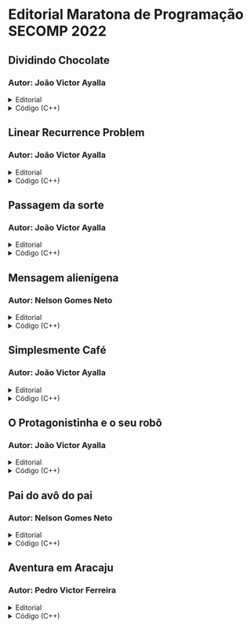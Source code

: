 # Editorial Maratona de Programação SECOMP 2022

## Dividindo Chocolate
### Autor: João Victor Ayalla

<details>
<summary>Editorial</summary>

A maior quantidade de pedaços de chocolate ele pode dar para cada amigo é N / M arredondado para baixo.
  
Complexidade: O(1)
</details>

<details>
<summary>Código (C++)</summary>

```cpp
#include <bits/stdc++.h>
using namespace std;

int main()
{
  int n, m;
  cin >> n >> m;
  int ans = n / m;
  cout << ans << endl;
  return 0;
}
```

</details>

## Linear Recurrence Problem
### Autor: João Victor Ayalla

<details>

<summary>Editorial</summary>

Um jeito de resolver o problema é fazendo recursivamente. Como N é no máximo 10, é suficiente para passar.
  
Complexidade: O(4^N)
</details>

<details>
<summary>Código (C++)</summary>

```cpp
#include <bits/stdc++.h>
using namespace std;

int a, b, c, d;

int f(int i)
{
  if (i == 0)
    return a;
  if (i == 1)
    return b;
  if (i == 2)
    return c;
  if (i == 3)
    return d;
  return (9 * f(i - 1)) + (2 * f(i - 2)) - (5 * f(i - 3)) + f(i - 4);
}
int main()
{
  int n;
  cin >> a >> b >> c >> d >> n;
  cout << f(n) << endl;
  return 0;
}
```

</details>

## Passagem da sorte
### Autor: João Victor Ayalla

<details>

<summary>Editorial</summary>

Um jeito de resolver o problema é lendo o número como string e em seguida checando as condições do problema
  
Complexidade: O(1)
</details>

<details>
<summary>Código (C++)</summary>

```cpp
#include <bits/stdc++.h>
using namespace std;

int main()
{
  string s;
  cin >> s;
  int a = 0, b = 0;
  for (int i = 0; i <=2; i++)
  {
    a += (s[i] - '0');
  }
  for (int i = 3; i <= 5; i++)
  {
    b += (s[i] - '0');
  }
  if (a % 7 == 0 && b % 2 == 0)
    cout << "YES\n";
  else 
    cout << "NO\n";
  return 0;
}
```

</details>


## Mensagem alienígena
### Autor: Nelson Gomes Neto

<details>

<summary>Editorial</summary>

Um detalhe interessante é que em linguagens como o C e o C++ por exemplo, nós podemos atribuir um inteiro a um char, e esse char vai passar a ter o caractere equivalente de acordo com a tabela ASCII. Sendo assim, podemos achar o mapeamento.
  
Complexidade: O(N)
</details>

<details>
<summary>Código (C++)</summary>

```cpp
#include <bits/stdc++.h>
using namespace std;

int main()
{
  int n, x, y;
  cin >> n >> x >> y;
  while (n--)
  {
    int v;
    cin >> v;
    char c = (v * x + y) % 127;
    cout << c;
  }
  cout << endl;
  return 0;
}
```

</details>

## Simplesmente Café
### Autor: João Victor Ayalla

<details>

<summary>Editorial</summary>

A grande sacada aqui é olhar para os casos em que a soma de dois números pode ser ímpar:

- Par + Par = Par
- Par + Ímpar = Ímpar
- Ímpar + Ímpar = Par

Então, precisamos contar os pares (i, j) no qual A[i] é par e A[j] é ímpar, ou A[i] é ímpar e A[j] é par. Seja cnt_impar a quantidade de números ímpares no array e seja cnt_par a quantidade de números pares no array. A nossa resposta então vai ser igual a (cnt_impar * cnt_par), pois cada par (i, j) vai ser contado apenas uma vez, além disso, um número par fecha um par válido com todos os números impares e vice-versa.
  
Complexidade: O(N)
</details>

<details>
<summary>Código (C++)</summary>

```cpp
#include <bits/stdc++.h>
using namespace std;

int main()
{
  int n;
  cin >> n;
  vector<int> cnt(2, 0);
  for (int i = 0; i < n; i++)
  {
    int x;
    cin >> x;
    cnt[x % 2]++;
  }
  long long int ans = cnt[0] * 1ll * cnt[1];
  cout << ans << endl;
  return 0;
}
```

</details>

## O Protagonistinha e o seu robô
### Autor: João Victor Ayalla

<details>

<summary>Editorial</summary>

Para construir uma subsequência válida, podemos pensar nos seguintes casos:

- Se A < 0, então preciso de pelo menos abs(A) movimentos para cima
- se A > 0, então preciso de pelo menos abs(A) movimentos para baixo
- Se A = 0, então não preciso realizar nenhum movimento nem pra cima nem pra baixo
- Se B < 0, então preciso de pelo menos abs(B) movimentos para esquerda
- se B > 0, então preciso de pelo menos abs(B) movimentos para direita
- Se B = 0, então não preciso realizar nenhum movimento nem pra esquerda nem pra direita

No qual abs(X) é o valor absoluto de X.
  
Complexidade: O(N * log(N)) na implementação abaixo, mas da para ser feito em O(N).

</details>

<details>
<summary>Código (C++)</summary>

```cpp
#include <bits/stdc++.h>
using namespace std;

int main()
{
  int n;
  cin >> n;
  string s;
  cin >> s;
  int x, y;
  cin >> x >> y;
  map<char, int> cnt;
  for (int i = 0; i < n; i++)
  {
    cnt[s[i]]++;
  }
  bool ok = true;
  if (y > 0 && cnt['R'] < y)
    ok = false;
  if (y < 0 && cnt['L'] < -y)
    ok = false;
  if (x > 0 && cnt['D'] < x)
    ok = false;
  if (x < 0 && cnt['U'] < -x)
    ok = false;
  (ok) ? cout << "YES\n" : cout << "NO\n";
  return 0;
}
```

</details>


## Pai do avô do pai
### Autor: Nelson Gomes Neto

<details>

<summary>Editorial</summary>

Vamos ler o array de pais, e para responder uma pergunta vamos indo de pai em pai durante k vezes. Devemos tomar cuidado com o caso do -1 também. Lembrando que o nó 0 da árvore não tem pai.
 
Complexidade: O(N + (Q * K))
</details>

<details>
<summary>Código (C++)</summary>

```cpp
#include <bits/stdc++.h>
using namespace std;

int main()
{
  int n;
  cin >> n;
  vector<int> p(n);
  p[0] = -1;
  for (int i = 1; i < n; i++)
  {
    cin >> p[i];
  }
  int q;
  cin >> q;
  while (q--)
  {
    int u, k;
    cin >> u >> k;
    while (k--)
    {
      u = p[u];
      if (u == -1)
        break;
    }
    cout << u << endl;
  }
  return 0;
}
```

</details>

## Aventura em Aracaju
### Autor: Pedro Victor Ferreira

<details>

<summary>Editorial</summary>

Vamos resolver o seguinte subproblema: Dado um número X, é possível fazer com que todos os copos tenham exatamente X ml de bebida?

A solução desse subproblema é a seguinte: Seja sum1 a soma dos (a[i] - X), para os a[i] > X. E seja sum2 a soma dos (X - a[i]), para os a[i] < X. Com isso, vai ser possível fazer com que todos os copos tenham exatamente X ml de bebida se:

![](https://drive.google.com/uc?export=view&id=1sBD-B868fN2BkfYBMClgLl7AFfRmeKyD)

Além disso, a gente pode perceber que se podemos encher todos os copos com X ml, também podemos encher todos os copos com Y ml (Y <= X).

Portanto, podemos fazer uma busca binária para achar o maior X possível no qual é possível fazer com que todos os copos tenham exatamente X ml de bebida.

Complexidade: O(N * log(1000))

</details>

<details>
<summary>Código (C++)</summary>

```cpp
#include <bits/stdc++.h>
using namespace std;

#define eps 1e-6

int n, k;
int a[100005];

bool can(double x) 
{
    double sum1 = 0, sum2 = 0;
    for(int i = 0; i < n; i++) 
    {
        if(a[i] > x) 
          sum1 += (a[i] - x);
        else 
          sum2 += (x - a[i]);
    }
    double calc = sum1 - ((sum1 * k) / 100);
    return calc >= sum2;
}
int main()
{
  cin >> n >> k;
  for (int i = 0; i < n; i++)
  {
      cin >> a[i];
  }
  double l = 0, r = 1005;
  while (r - l > eps)
  {
    double mid = (l + r) / 2.0;
    if (can(mid))
      l = mid;
    else
      r = mid;
  }
  cout << fixed << setprecision(3) << l << endl;
  return 0;
}
```

</details>
